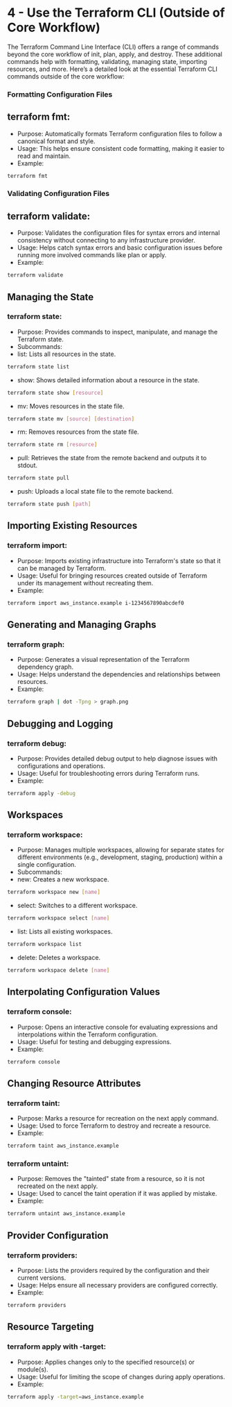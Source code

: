 # 4 - Use the Terraform CLI (Outside of Core Workflow)
The Terraform Command Line Interface (CLI) offers a range of commands beyond the core workflow of init, plan, apply, and destroy. These additional commands help with formatting, validating, managing state, importing resources, and more. Here’s a detailed look at the essential Terraform CLI commands outside of the core workflow:

### Formatting Configuration Files
## terraform fmt:
- Purpose: Automatically formats Terraform configuration files to follow a canonical format and style.
- Usage: This helps ensure consistent code formatting, making it easier to read and maintain.
- Example:
```bash
terraform fmt
```
### Validating Configuration Files
## terraform validate:
- Purpose: Validates the configuration files for syntax errors and internal consistency without connecting to any infrastructure provider.
- Usage: Helps catch syntax errors and basic configuration issues before running more involved commands like plan or apply.
- Example:
```bash
terraform validate
```
## Managing the State
### terraform state:
- Purpose: Provides commands to inspect, manipulate, and manage the Terraform state.
- Subcommands:
- list: Lists all resources in the state.
```bash
terraform state list
```
- show: Shows detailed information about a resource in the state.
```bash
terraform state show [resource]
```
- mv: Moves resources in the state file.
```bash
terraform state mv [source] [destination]
```
- rm: Removes resources from the state file.
```bash
terraform state rm [resource]
```
- pull: Retrieves the state from the remote backend and outputs it to stdout.
```bash
terraform state pull
```
- push: Uploads a local state file to the remote backend.
```bash
terraform state push [path]
```
## Importing Existing Resources
### terraform import:
- Purpose: Imports existing infrastructure into Terraform's state so that it can be managed by Terraform.
- Usage: Useful for bringing resources created outside of Terraform under its management without recreating them.
- Example:
```bash
terraform import aws_instance.example i-1234567890abcdef0
```
## Generating and Managing Graphs
### terraform graph:
- Purpose: Generates a visual representation of the Terraform dependency graph.
- Usage: Helps understand the dependencies and relationships between resources.
- Example:
```bash
terraform graph | dot -Tpng > graph.png
```
## Debugging and Logging
### terraform debug:
- Purpose: Provides detailed debug output to help diagnose issues with configurations and operations.
- Usage: Useful for troubleshooting errors during Terraform runs.
- Example:
```bash
terraform apply -debug
```
## Workspaces
### terraform workspace:
- Purpose: Manages multiple workspaces, allowing for separate states for different environments (e.g., development, staging, production) within a single configuration.
- Subcommands:
- new: Creates a new workspace.
```bash
terraform workspace new [name]
```
- select: Switches to a different workspace.
```bash
terraform workspace select [name]
```
- list: Lists all existing workspaces.
```bash
terraform workspace list
```
- delete: Deletes a workspace.
```bash
terraform workspace delete [name]
```
## Interpolating Configuration Values
### terraform console:
- Purpose: Opens an interactive console for evaluating expressions and interpolations within the Terraform configuration.
- Usage: Useful for testing and debugging expressions.
- Example:
```bash
terraform console
```
## Changing Resource Attributes
### terraform taint:

- Purpose: Marks a resource for recreation on the next apply command.
- Usage: Used to force Terraform to destroy and recreate a resource.
- Example:
```bash
terraform taint aws_instance.example
```
### terraform untaint:

- Purpose: Removes the "tainted" state from a resource, so it is not recreated on the next apply.
- Usage: Used to cancel the taint operation if it was applied by mistake.
- Example:
```bash
terraform untaint aws_instance.example
```
## Provider Configuration
### terraform providers:
- Purpose: Lists the providers required by the configuration and their current versions.
- Usage: Helps ensure all necessary providers are configured correctly.
- Example:
```bash
terraform providers
```
## Resource Targeting
### terraform apply with -target:
- Purpose: Applies changes only to the specified resource(s) or module(s).
- Usage: Useful for limiting the scope of changes during apply operations.
- Example:
```bash
terraform apply -target=aws_instance.example
```